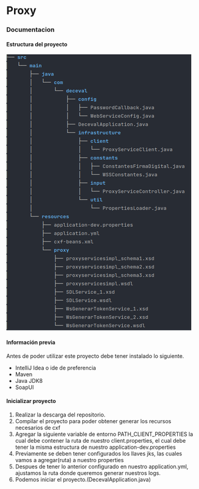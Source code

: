 # Proxy

### Documentacion

#### Estructura del proyecto
![img.png](images/img.png)

#### Información previa

Antes de poder utilizar este proyecto debe tener instalado lo siguiente.

- IntelliJ Idea o ide de preferencia
- Maven
- Java JDK8
- SoapUI

#### Inicializar proyecto
1. Realizar la descarga del repositorio.
2. Compilar el proyecto para poder obtener generar los recursos necesarios de cxf
3. Agregar la siguiente variable de entorno PATH_CLIENT_PROPERTIES la cual debe contener la ruta de nuestro client.properties,
el cual debe tener la misma estructura de nuestro application-dev.properties
4. Previamente se deben tener configurados los llaves jks, las cuales vamos a agregar(ruta) a nuestro properties
5. Despues de tener lo anterior configurado en nuestro application.yml, ajustamos la ruta donde queremos generar nuestros logs.
6. Podemos iniciar el proyecto.(DecevalApplication.java)


